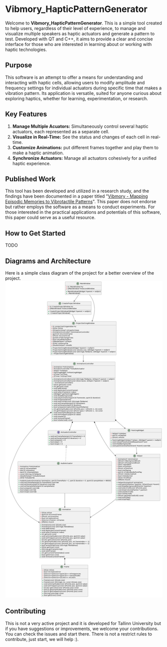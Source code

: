 # Vibmory_HapticPatternGenerator

Welcome to **Vibmory_HapticPatternGenerator**. This is a simple tool created to help users, regardless of their level of experience, to manage and visualize multiple speakers as haptic actuators and generate a pattern to test. Developed with QT and C++, it aims to provide a clear and concise interface for those who are interested in learning about or working with haptic technologies.

## Purpose

This software is an attempt to offer a means for understanding and interacting with haptic cells, allowing users to modify amplitude and frequency settings for individual actuators during specific time that makes a vibration pattern. Its application is versatile, suited for anyone curious about exploring haptics, whether for learning, experimentation, or research.

## Key Features

1. **Manage Multiple Acuators:** Simultaneously control several haptic actuators, each represented as a separate cell.
2. **Visualize in Real-Time:** See the status and changes of each cell in real-time.
3. **Customize Animations:** put different frames together and play them to make a haptic animation.
4. **Synchronize Actuators:** Manage all actuators cohesively for a unified haptic experience.

## Published Work

This tool has been developed and utilized in a research study, and the findings have been documented in a paper titled "[Vibmory - Mapping Episodic Memories to Vibrotactile Patterns](https://dl.acm.org/doi/abs/10.1145/3569009.3572747)". This paper does not endorse but rather employs the software as a means to conduct experiments. For those interested in the practical applications and potentials of this software, this paper could serve as a useful resource.

## How to Get Started

TODO

## Diagrams and Architecture

Here is a simple class diagram of the project for a better overview of the project. 
![Class Diagram](docs/diagrams/ClassDiagram.png)

## Contributing

This is not a very active project and it is developed for Tallinn University but if you have suggestions or improvements, we welcome your contributions. You can check the issues and start there. There is not a restrict rules to contribute, just start, we will help :). 
